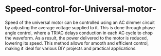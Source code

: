 # Speed-control-for-Universal-motor-
Speed of the universal motor can be controlled using an AC dimmer circuit by adjusting the average voltage supplied to it. This is done through phase angle control, 
where a TRIAC delays conduction in each AC cycle to chop the waveform. As a result, the power delivered to the motor is reduced, lowering its speed. This method allows
for smooth and efficient control, making it ideal for various DIY projects and practical applications.
